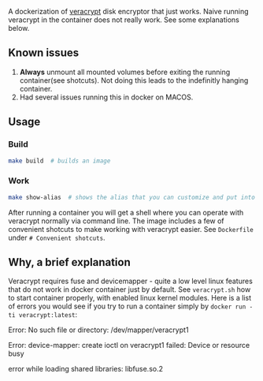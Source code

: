 A dockerization of [veracrypt](https://www.veracrypt.fr/en/) disk encryptor that just works. Naive running veracrypt in the container does not really work. See some explanations below.

## Known issues
1. **Always** unmount all mounted volumes before exiting the running container(see shotcuts). Not doing this leads to the indefinitly hanging container.
2. Had several issues running this in docker on MACOS. 

## Usage

### Build

```bash
make build  # builds an image
```

### Work
```bash
make show-alias  # shows the alias that you can customize and put into your `.bashrc`
```
After running a container you will get a shell where you can operate with veracrypt normally via command line.
The image includes a few of convenient shotcuts to make working with veracrypt easier. See `Dockerfile` under `# Convenient shotcuts`.

## Why, a brief explanation
Veracrypt requires fuse and devicemapper - quite a low level linux features that do not work in docker container just by default. See `veracrypt.sh` how to start container properly, with enabled linux kernel modules.
Here is a list of errors you would see if you try to run a container simply by `docker run -ti veracrypt:latest`:

Error: No such file or directory: /dev/mapper/veracrypt1

Error: device-mapper: create ioctl on veracrypt1 failed: Device or resource busy

error while loading shared libraries: libfuse.so.2
